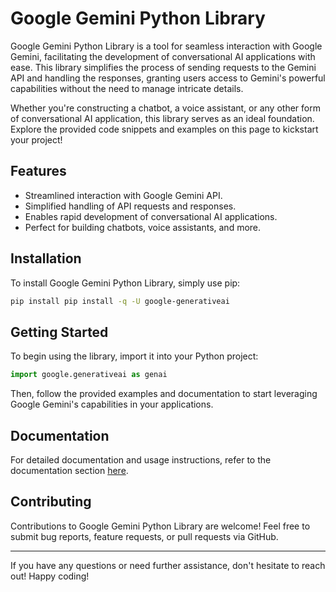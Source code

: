 # Google Gemini Python Library

Google Gemini Python Library is a tool for seamless interaction with Google Gemini, facilitating the development of conversational AI applications with ease. This library simplifies the process of sending requests to the Gemini API and handling the responses, granting users access to Gemini's powerful capabilities without the need to manage intricate details.

Whether you're constructing a chatbot, a voice assistant, or any other form of conversational AI application, this library serves as an ideal foundation. Explore the provided code snippets and examples on this page to kickstart your project!

## Features

- Streamlined interaction with Google Gemini API.
- Simplified handling of API requests and responses.
- Enables rapid development of conversational AI applications.
- Perfect for building chatbots, voice assistants, and more.

## Installation

To install Google Gemini Python Library, simply use pip:

```bash
pip install pip install -q -U google-generativeai
```

## Getting Started

To begin using the library, import it into your Python project:

```python
import google.generativeai as genai
```

Then, follow the provided examples and documentation to start leveraging Google Gemini's capabilities in your applications.

## Documentation

For detailed documentation and usage instructions, refer to the documentation section [here]([https://link-to-your-documentation](https://ai.google.dev/docs)).

## Contributing

Contributions to Google Gemini Python Library are welcome! Feel free to submit bug reports, feature requests, or pull requests via GitHub.


---

If you have any questions or need further assistance, don't hesitate to reach out! Happy coding!
